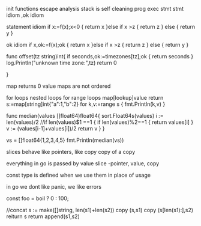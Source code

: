 init functions
escape analysis stack is self cleaning
prog exec
stmt stmt idiom
,ok idiom


statement idiom
if x:=f(x);x<0 {
    return x
}else if x >z {
    return z
} else {
    return y
}

ok idiom
if x,ok:=f(x);ok {
    return x
}else if x >z {
    return z
} else {
    return y
}

func offset(tz string)int{
    if seconds,ok:=timezones[tz];ok {
        return seconds
    }
    log.Println("unknown time zone:",tz)
    return 0

}



map returns 0 value
maps are not ordered


for loops
nested loops
for range loops
map[lookup]value return
s:=map[string]int{"a":1,"b":2}
for k,v:=range s {
    fmt.Println(k,v)
}


func median(values []float64)float64{
    sort.Float64s(values)
    i := len(values)/2
    //if len(values)$1 ==1 {
        if len(values)%2==1 {
            return values[i]
        }
        v := (values[i-1]+values[i])/2
        return v
    }
}


vs = []float64{1,2,3,4,5}
fmt.Println(median(vs))


slices behave like pointers, like copy
copy of a copy

everything in go is passed by value
slice -pointer, value, copy

const type is defined when we use them in place of usage



in go we dont like panic, we like errors

const foo = boil ? 0 : 100;



//concat
s := make([]string, len(s1)+len(s2))
copy (s,s1)
copy (s[len(s1):],s2)
reiturn s
return append(s1,s2)